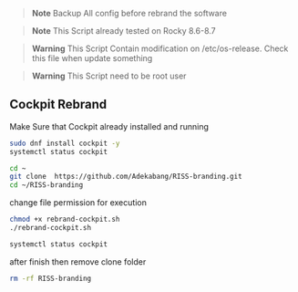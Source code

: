 > **Note**
> Backup All config before rebrand the software

> **Note**
> This Script already tested on Rocky 8.6-8.7

> **Warning**
> This Script Contain modification on /etc/os-release. Check this file when update something

> **Warning**
> This Script need to be root user


## Cockpit Rebrand

Make Sure that Cockpit already installed and running
```sh
sudo dnf install cockpit -y
systemctl status cockpit
```


```sh
cd ~
git clone  https://github.com/Adekabang/RISS-branding.git
cd ~/RISS-branding
```

change file permission for execution

```sh
chmod +x rebrand-cockpit.sh
./rebrand-cockpit.sh
```

```sh
systemctl status cockpit
```

after finish then remove clone folder 
```sh
rm -rf RISS-branding
```
